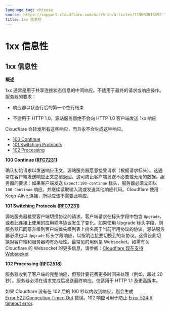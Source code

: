```yaml
---
language_tag: chinese
source: https://support.cloudflare.com/hc/zh-cn/articles/115003013892-1xx-%E4%BF%A1%E6%81%AF%E6%80%A7
title: 1xx 信息性
---
```


# 1xx 信息性

## 1xx 信息性

**概述**

1xx 通常是用于共享连接状态信息的中间响应。不适用于最终的请求或响应操作。服务器的要求：

-   响应都以状态行后的第一个空行结束

-   不适用于 HTTP 1.0。源站服务器绝不会向 HTTP 1.0 客户端发送 1xx 响应

Cloudflare 会转发所有这些响应，而且永不会生成这种响应。

-   [100 Continue](https://support.cloudflare.com/hc/zh-cn/articles/115003013892-1xx-%E4%BF%A1%E6%81%AF%E6%80%A7#code_100)
-   [101 Switching Protocols](https://support.cloudflare.com/hc/zh-cn/articles/115003013892-1xx-%E4%BF%A1%E6%81%AF%E6%80%A7#code_101)
-   [102 Processing](https://support.cloudflare.com/hc/zh-cn/articles/115003013892-1xx-%E4%BF%A1%E6%81%AF%E6%80%A7#code_102)

**100 Continue ([RFC7231](https://tools.ietf.org/html/rfc7231))**

确认初始请求以发送响应正文。源站服务器愿意接受请求（根据请求标头）。这通常在客户端发送响应正文之前返回。这可防止客户端发送不必要或无用的数据。服务器的要求：如果客户端发送 `Expect:100-continue` 标头，服务器必须立即以 `100 Continue` 响应，并继续读取输入流或发送其他响应代码。Cloudflare 使用 Keep-Alive 连接，所以应该不需要此响应。

**101 Switching Protocols ([RFC7231](https://tools.ietf.org/html/rfc7231))**

源站服务器接受客户端切换协议的请求。客户端请求在标头字段中包含 `Upgrade`，或者此连接上使用的应用程序协议发生了变化。如果使用 Upgrade 标头字段，则服务器已同意升级到客户端优先级列表上排名高于当前所用协议的协议。源站服务器必须也以 `Upgrade` 标头字段响应，以指明连接要切换到的新协议。这假设此切换对客户端和服务器均有危险性。最常见的用例是 Websocket。如需有关 Cloudflare 的 Websocket 的更多信息，请参阅：[Cloudflare 现在支持 Websocket](https://blog.cloudflare.com/cloudflare-now-supports-websockets/)

**102 Processing ([RFC2518](https://tools.ietf.org/html/rfc2518))**

服务器收到了客户端的完整响应，但预计要花费更多时间来处理（例如，超过 20 秒）。服务器必须在请求完成后发送最终响应。仅适用于 HTTP 1.1 及更高版本。

如果 Cloudflare 没有在 102 后的 100 秒以内收到响应，则会生成 [Error 522:Connection Timed Out](https://support.cloudflare.com/hc/articles/115003011431#522error) 错误。102 响应可用于防止 [Error 524:A timeout error](https://support.cloudflare.com/hc/articles/115003011431#524error).
